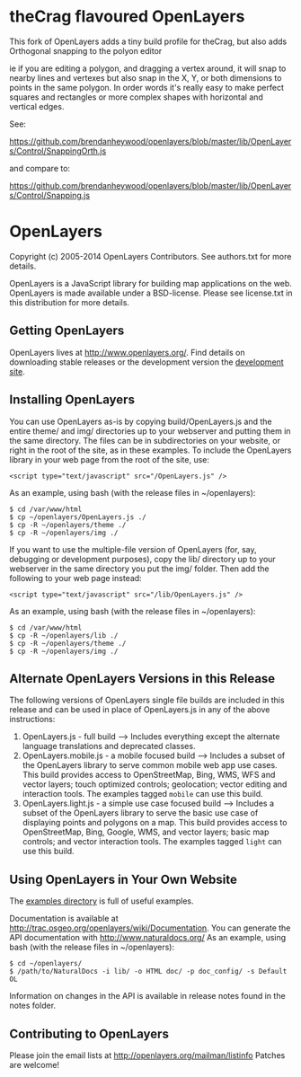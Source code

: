 # theCrag flavoured OpenLayers

This fork of OpenLayers adds a tiny build profile for theCrag, but also adds Orthogonal snapping to the polyon editor

ie if you are editing a polygon, and dragging a vertex around, it will snap to nearby lines and vertexes but also
snap in the X, Y, or both dimensions to points in the same polygon. In order words it's really easy to make perfect squares 
and rectangles or more complex shapes with horizontal and vertical edges.

See:

https://github.com/brendanheywood/openlayers/blob/master/lib/OpenLayers/Control/SnappingOrth.js

and compare to:

https://github.com/brendanheywood/openlayers/blob/master/lib/OpenLayers/Control/Snapping.js



# OpenLayers

Copyright (c) 2005-2014 OpenLayers Contributors. See authors.txt for
more details.

OpenLayers is a JavaScript library for building map applications
on the web. OpenLayers is made available under a BSD-license.
Please see license.txt in this distribution for more details.

## Getting OpenLayers

OpenLayers lives at http://www.openlayers.org/.  Find details on downloading stable releases or the development version the [development site](http://trac.osgeo.org/openlayers/wiki/HowToDownload).

## Installing OpenLayers

You can use OpenLayers as-is by copying build/OpenLayers.js and the
entire theme/ and img/ directories up to your webserver and putting them 
in the same directory. The files can be in subdirectories on your website, 
or right in the root of the site, as in these examples. 
To include the OpenLayers library in your web page from the root of the site, use:

    <script type="text/javascript" src="/OpenLayers.js" />

As an example, using bash (with the release files in ~/openlayers):

    $ cd /var/www/html
    $ cp ~/openlayers/OpenLayers.js ./
    $ cp -R ~/openlayers/theme ./
    $ cp -R ~/openlayers/img ./

If you want to use the multiple-file version of OpenLayers (for, say,
debugging or development purposes), copy the lib/ directory up to your
webserver in the same directory you put the img/ folder. Then add
the following to your web page instead:

    <script type="text/javascript" src="/lib/OpenLayers.js" />

As an example, using bash (with the release files in ~/openlayers):

    $ cd /var/www/html
    $ cp -R ~/openlayers/lib ./
    $ cp -R ~/openlayers/theme ./
    $ cp -R ~/openlayers/img ./

## Alternate OpenLayers Versions in this Release

The following versions of OpenLayers single file builds are included in this release 
and can be used in place of OpenLayers.js in any of the above instructions:

1. OpenLayers.js - full build --> Includes everything except the alternate language
    translations and deprecated classes.
2. OpenLayers.mobile.js - a mobile focused build --> Includes a subset of the OpenLayers 
    library to serve common mobile web app use cases. This build provides access to 
    OpenStreetMap, Bing, WMS, WFS and vector layers; touch optimized controls; geolocation;
    vector editing and interaction tools. The examples tagged ``mobile`` can use this build.
3. OpenLayers.light.js - a simple use case focused build --> Includes a subset of the
    OpenLayers library to serve the basic use case of displaying points and polygons
    on a map. This build provides access to OpenStreetMap, Bing, Google, WMS, and 
    vector layers; basic map controls; and vector interaction tools. The examples
    tagged ``light`` can use this build.
    
## Using OpenLayers in Your Own Website

The [examples directory](http://openlayers.org/dev/examples/) is full of useful examples.

Documentation is available at http://trac.osgeo.org/openlayers/wiki/Documentation.
You can generate the API documentation with http://www.naturaldocs.org/
As an example, using bash (with the release files in ~/openlayers):

    $ cd ~/openlayers/
    $ /path/to/NaturalDocs -i lib/ -o HTML doc/ -p doc_config/ -s Default OL

Information on changes in the API is available in release notes found in the notes folder.

## Contributing to OpenLayers

Please join the email lists at http://openlayers.org/mailman/listinfo
Patches are welcome!

